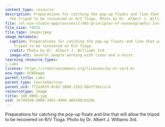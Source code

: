 ```yaml
---
content_type: resource
description: Preparations for catching the pop-up floats and line that will allow
  the tripod to be recovered on R/V Tioga. Photo by Dr. Albert J. Williams 3rd.
file: /ol-ocw-studio-app/courses/2-693-principles-of-oceanographic-instrument-systems-sensors-and-measurements-13-998-spring-2004/3e749248d968346344b6a6618bcb328c_100_0065.jpg
file_size: 74532
file_type: image/jpeg
image_metadata:
  caption: Preparations for catching the pop-up floats and line that will allow the
    tripod to be recovered on R/V Tioga.
  credit: Photo by Dr. Albert J. Williams 3rd.
  image-alt: Several people working with lines and a hoist.
learning_resource_types:
- Labs
license: https://creativecommons.org/licenses/by-nc-sa/4.0/
ocw_type: OCWImage
parent_title: Labs
parent_type: CourseSection
parent_uid: f72a36f9-0c63-38b0-12b3-8beff34cccc4
resourcetype: Image
title: 100_0065.jpg
uid: 3e749248-d968-3463-44b6-a6618bcb328c
---
```

Preparations for catching the pop-up floats and line that will allow the tripod to be recovered on R/V Tioga. Photo by Dr. Albert J. Williams 3rd.